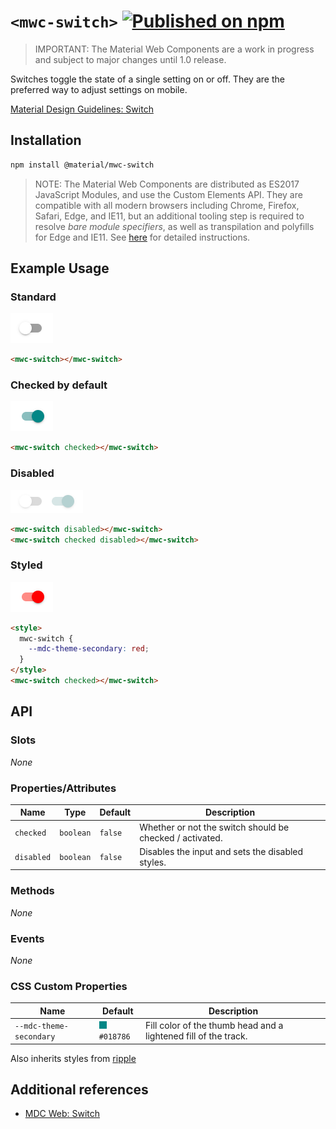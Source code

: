 # `<mwc-switch>` [![Published on npm](https://img.shields.io/npm/v/@material/mwc-switch.svg)](https://www.npmjs.com/package/@material/mwc-switch)

> IMPORTANT: The Material Web Components are a work in progress and subject to
> major changes until 1.0 release.

Switches toggle the state of a single setting on or off. They are the preferred
way to adjust settings on mobile.

[Material Design Guidelines: Switch](https://material.io/components/selection-controls/#switches)

## Installation

```sh
npm install @material/mwc-switch
```

> NOTE: The Material Web Components are distributed as ES2017 JavaScript
> Modules, and use the Custom Elements API. They are compatible with all modern
> browsers including Chrome, Firefox, Safari, Edge, and IE11, but an additional
> tooling step is required to resolve *bare module specifiers*, as well as
> transpilation and polyfills for Edge and IE11. See
> [here](https://github.com/material-components/material-components-web-components#quick-start)
> for detailed instructions.

## Example Usage

### Standard

<img src="images/standard.png" width="68px">

```html
<mwc-switch></mwc-switch>
```

### Checked by default

<img src="images/on.png" width="68px">

```html
<mwc-switch checked></mwc-switch>
```

### Disabled

<img src="images/disabled.png" width="116px">

```html
<mwc-switch disabled></mwc-switch>
<mwc-switch checked disabled></mwc-switch>
```

### Styled

<img src="images/styled.png" width="68px">

```html
<style>
  mwc-switch {
    --mdc-theme-secondary: red;
  }
</style>
<mwc-switch checked></mwc-switch>
```

## API

### Slots
*None*

### Properties/Attributes
| Name       | Type      | Default | Description
| ---------- | --------- | ------- | -----------
| `checked`  | `boolean` | `false` | Whether or not the switch should be checked / activated.
| `disabled` | `boolean` | `false` | Disables the input and sets the disabled styles.

### Methods
*None*

### Events
*None*

### CSS Custom Properties

| Name | Default | Description
| ----------------------- | -------------------------------------- | ---
| `--mdc-theme-secondary` | ![](images/color_018786.png) `#018786` | Fill color of the thumb head and a lightened fill of the track.

Also inherits styles from [ripple](../ripple/README.md)

## Additional references

- [MDC Web: Switch](https://github.com/material-components/material-components-web/tree/master/packages/mdc-switch)
